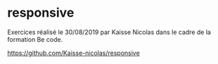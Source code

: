 # responsive

Exercices réalisé le 30/08/2019 par Kaisse Nicolas dans le cadre de la formation Be code.

https://github.com/Kaisse-nicolas/responsive
